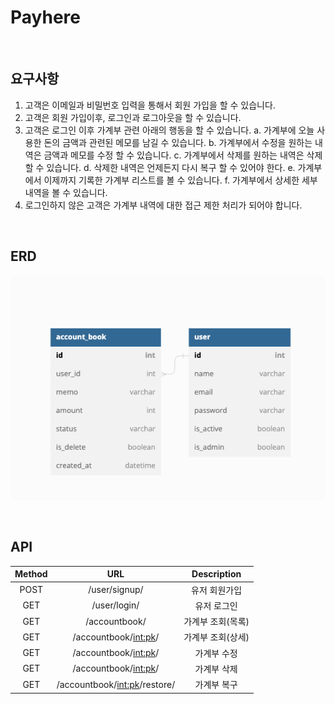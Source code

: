 # Payhere

<br>

## 요구사항

1. 고객은 이메일과 비밀번호 입력을 통해서 회원 가입을 할 수 있습니다.
2. 고객은 회원 가입이후, 로그인과 로그아웃을 할 수 있습니다.
3. 고객은 로그인 이후 가계부 관련 아래의 행동을 할 수 있습니다.
   a. 가계부에 오늘 사용한 돈의 금액과 관련된 메모를 남길 수 있습니다.
   b. 가계부에서 수정을 원하는 내역은 금액과 메모를 수정 할 수 있습니다.
   c. 가계부에서 삭제를 원하는 내역은 삭제 할 수 있습니다.
   d. 삭제한 내역은 언제든지 다시 복구 할 수 있어야 한다.
   e. 가계부에서 이제까지 기록한 가계부 리스트를 볼 수 있습니다.
   f. 가계부에서 상세한 세부 내역을 볼 수 있습니다.
4. 로그인하지 않은 고객은 가계부 내역에 대한 접근 제한 처리가 되어야 합니다.

<br>

## ERD

![ERD](img/payhere.png)

<br>

## API

| Method |              URL               |    Description    |
| :----: | :----------------------------: | :---------------: |
|  POST  |         /user/signup/          |   유저 회원가입   |
|  GET   |          /user/login/          |    유저 로그인    |
|  GET   |         /accountbook/          | 가계부 조회(목록) |
|  GET   |     /accountbook/<int:pk>/     | 가계부 조회(상세) |
|  GET   |     /accountbook/<int:pk>/     |    가계부 수정    |
|  GET   |     /accountbook/<int:pk>/     |    가계부 삭제    |
|  GET   | /accountbook/<int:pk>/restore/ |    가계부 복구    |
